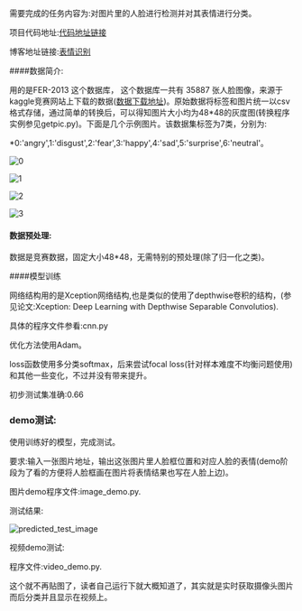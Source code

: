 需要完成的任务内容为:对图片里的人脸进行检测并对其表情进行分类。

项目代码地址:[代码地址链接](https://github.com/hanghang2333/emotionrecognition)

博客地址链接:[表情识别](http://www.jianshu.com/writer#/notebooks/14630615/notes/22134863)



####数据简介:

用的是FER-2013 这个数据库， 这个数据库一共有 35887 张人脸图像，来源于kaggle竞赛网站上下载的数据([数据下载地址](https://www.kaggle.com/c/challenges-in-representation-learning-facial-expression-recognition-challenge/data))。原始数据将标签和图片统一以csv格式存储，通过简单的转换后，可以得知图片大小均为48*48的灰度图(转换程序实例参见getpic.py)。下面是几个示例图片。该数据集标签为7类，分别为:

*0:'angry',1:'disgust',2:'fear',3:'happy',4:'sad',5:'surprise',6:'neutral'。

![0](/Users/lihang/code/fermodel/test/0.png)

![1](/Users/lihang/code/fermodel/test/1.png)

![2](/Users/lihang/code/fermodel/test/2.png)

![3](/Users/lihang/code/fermodel/test/3.png)

#### 数据预处理:

数据是竞赛数据，固定大小48*48，无需特别的预处理(除了归一化之类)。

####模型训练

网络结构用的是Xception网络结构,也是类似的使用了depthwise卷积的结构，(参见论文:Xception: Deep Learning with Depthwise Separable Convolutios).

具体的程序文件参看:cnn.py

优化方法使用Adam。

loss函数使用多分类softmax，后来尝试focal loss(针对样本难度不均衡问题使用)和其他一些变化，不过并没有带来提升。

初步测试集准确:0.66

### demo测试:

使用训练好的模型，完成测试。

要求:输入一张图片地址，输出这张图片里人脸框位置和对应人脸的表情(demo阶段为了看的方便将人脸框画在图片将表情结果也写在人脸上边)。

图片demo程序文件:image_demo.py.

测试结果:





![predicted_test_image](/Users/lihang/code/fermodel/images/predicted_test_image.png )

视频demo测试:

程序文件:video_demo.py.

这个就不再贴图了，读者自己运行下就大概知道了，其实就是实时获取摄像头图片而后分类并且显示在视频上。







